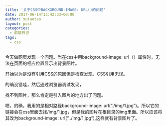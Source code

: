 ```yaml
---
title: '关于CSS中BACKGROUND-IMAGE: URL()的问题'
date: 2017-06-14T13:42:33+00:00
author: xutaotao
layout: post
categories:
  - 前端日记
tags:
  - css
---
```

今天做网页发现一个问题。当在css中用background-image: url（）属性时，无法在页面的相应位置显示出背景图片。

开始以为是没有引用CSS的原因但是检查发现，CSS引用无误。

的确没错哇，然后通过浏览器调试发现，

找不到图片，那么肯定是引入图片的地方出了问题。

嗯，的确，我用的是相对路径background-image: url(“./img/1.jpg”)。所以它的链接会在css里面去找/img/1.jpg，但是我的图片在根目录的img里面。所以应该将其改为background-image: url(“../img/1.jpg”),这样就有背景图片了。

&nbsp;